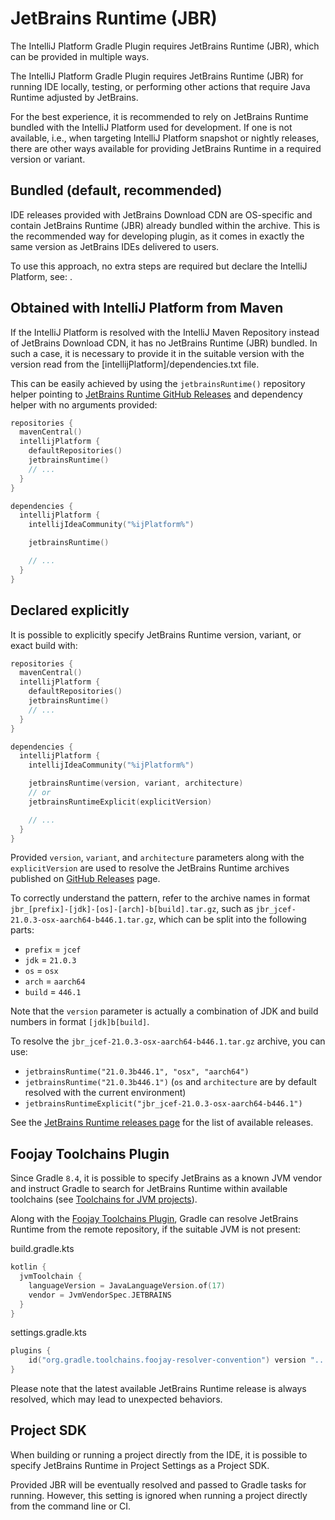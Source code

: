 <!-- Copyright 2000-2024 JetBrains s.r.o. and contributors. Use of this source code is governed by the Apache 2.0 license. -->

# JetBrains Runtime (JBR)

<link-summary>The IntelliJ Platform Gradle Plugin requires JetBrains Runtime (JBR), which can be provided in multiple ways.</link-summary>

<include from="tools_intellij_platform_gradle_plugin.md" element-id="Beta_Status"/>
<include from="tools_intellij_platform_gradle_plugin.md" element-id="faq"/>

The IntelliJ Platform Gradle Plugin requires JetBrains Runtime (JBR) for running IDE locally, testing, or performing other actions that require Java Runtime adjusted by JetBrains.

For the best experience, it is recommended to rely on JetBrains Runtime bundled with the IntelliJ Platform used for development.
If one is not available, i.e., when targeting IntelliJ Platform snapshot or nightly releases, there are other ways available for providing JetBrains Runtime in a required version or variant.

## Bundled (default, recommended)

IDE releases provided with JetBrains Download CDN are OS-specific and contain JetBrains Runtime (JBR) already bundled within the archive.
This is the recommended way for developing plugin, as it comes in exactly the same version as JetBrains IDEs delivered to users.

To use this approach, no extra steps are required but declare the IntelliJ Platform, see: [](tools_intellij_platform_gradle_plugin_dependencies_extension.md#target-platforms).

## Obtained with IntelliJ Platform from Maven

If the IntelliJ Platform is resolved with the IntelliJ Maven Repository instead of JetBrains Download CDN, it has no JetBrains Runtime (JBR) bundled.
In such a case, it is necessary to provide it in the suitable version with the version read from the <path>[intellijPlatform]/dependencies.txt</path> file.

This can be easily achieved by using the `jetbrainsRuntime()` repository helper pointing to [JetBrains Runtime GitHub Releases](https://github.com/JetBrains/JetBrainsRuntime/releases/) and dependency helper with no arguments provided:

```kotlin
repositories {
  mavenCentral()
  intellijPlatform {
    defaultRepositories()
    jetbrainsRuntime()
    // ...
  }
}

dependencies {
  intellijPlatform {
    intellijIdeaCommunity("%ijPlatform%")

    jetbrainsRuntime()

    // ...
  }
}
```

## Declared explicitly

It is possible to explicitly specify JetBrains Runtime version, variant, or exact build with:

```kotlin
repositories {
  mavenCentral()
  intellijPlatform {
    defaultRepositories()
    jetbrainsRuntime()
    // ...
  }
}

dependencies {
  intellijPlatform {
    intellijIdeaCommunity("%ijPlatform%")

    jetbrainsRuntime(version, variant, architecture)
    // or
    jetbrainsRuntimeExplicit(explicitVersion)

    // ...
  }
}
```

Provided `version`, `variant`, and `architecture` parameters along with the `explicitVersion` are used to resolve the JetBrains Runtime archives published on [GitHub Releases](https://github.com/JetBrains/JetBrainsRuntime/releases/) page.

To correctly understand the pattern, refer to the archive names in format `jbr_[prefix]-[jdk]-[os]-[arch]-b[build].tar.gz`, such as `jbr_jcef-21.0.3-osx-aarch64-b446.1.tar.gz`, which can be split into the following parts:

- `prefix` = `jcef`
- `jdk` = `21.0.3`
- `os` = `osx`
- `arch` = `aarch64`
- `build` = `446.1`

Note that the `version` parameter is actually a combination of JDK and build numbers in format `[jdk]b[build]`.

To resolve the `jbr_jcef-21.0.3-osx-aarch64-b446.1.tar.gz` archive, you can use:
- `jetbrainsRuntime("21.0.3b446.1", "osx", "aarch64")`
- `jetbrainsRuntime("21.0.3b446.1")` (`os` and `architecture` are by default resolved with the current environment)
- `jetbrainsRuntimeExplicit("jbr_jcef-21.0.3-osx-aarch64-b446.1")`

See the [JetBrains Runtime releases page](https://github.com/JetBrains/JetBrainsRuntime/releases) for the list of available releases.

## Foojay Toolchains Plugin

Since Gradle `8.4`, it is possible to specify JetBrains as a known JVM vendor and instruct Gradle to search for JetBrains Runtime within available toolchains (see [Toolchains for JVM projects](https://docs.gradle.org/current/userguide/toolchains.html)).

Along with the [Foojay Toolchains Plugin](https://github.com/gradle/foojay-toolchains), Gradle can resolve JetBrains Runtime from the remote repository, if the suitable JVM is not present:

<path>build.gradle.kts</path>
```kotlin
kotlin {
  jvmToolchain {
    languageVersion = JavaLanguageVersion.of(17)
    vendor = JvmVendorSpec.JETBRAINS
  }
}
```

<path>settings.gradle.kts</path>
```kotlin
plugins {
    id("org.gradle.toolchains.foojay-resolver-convention") version "..."
}
```

Please note that the latest available JetBrains Runtime release is always resolved, which may lead to unexpected behaviors.

## Project SDK

When building or running a project directly from the IDE, it is possible to specify JetBrains Runtime in Project Settings as a Project SDK.

Provided JBR will be eventually resolved and passed to Gradle tasks for running.
However, this setting is ignored when running a project directly from the command line or CI.
